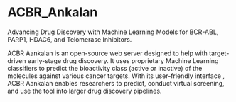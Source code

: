 # ACBR_Ankalan

Advancing Drug Discovery with Machine Learning Models for BCR-ABL, PARP1, HDAC6, and Telomerase Inhibitors.

ACBR Aankalan is an open-source web server designed to help with target-driven early-stage drug discovery. It uses proprietary Machine Learning classifiers to predict the bioactivity class (active or inactive) of the molecules against various cancer targets.  With its user-friendly interface , ACBR Aankalan enables researchers to predict, conduct virtual screening, and use the tool into larger drug discovery pipelines.
